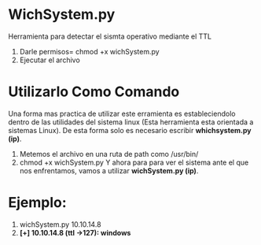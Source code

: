 # WichSystem.py
Herramienta para detectar el sismta operativo mediante el TTL
1. Darle permisos= chmod +x wichSystem.py
2. Ejecutar el archivo
# Utilizarlo Como Comando 
Una forma mas practica de utilizar este erramienta es estableciendolo dentro de las utilidades del sistema linux (Esta herramienta esta orientada a sistemas Linux). De esta forma solo es necesario escribir **whichsystem.py (ip)**.
1. Metemos el archivo en una ruta de path como /usr/bin/
2. chmod +x wichSystem.py
Y ahora para para ver el sistema ante el que nos enfrentamos, vamos a utilizar **wichSystem.py (ip)**.

# Ejemplo:
1. wichSystem.py 10.10.14.8
2. **[+] 10.10.14.8 (ttl ->127): windows**
